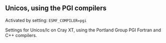 ## Unicos, using the PGI compilers

Activated by setting: `ESMF_COMPILER=pgi`

Settings for Unicos/lc on Cray XT, using the Portland Group PGI Fortran and C++ compilers.
